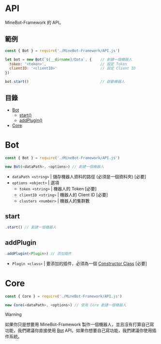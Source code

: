 # API
MineBot-Framework 的 API。

## 範例

```js
const { Bot } = require('./MineBot-Framework/API.js')

let bot = new Bot(`${__dirname}/Data`, {    // 創建一個機器人
  token: '<token>',                         // 設定 Token
  clientID: '<clientID>'                    // 設定 Client ID
})

bot.start()                                 // 啟動機器人
```

## 目錄
* [Bot](#bot)
  * [start()](#start)
  * [addPlugin()](#addplugin)
* [Core](#core)

# Bot
```js
const { Bot } = require('./MineBot-Framework/API.js')

new Bot(<dataPath>, <options>) // 創建一個機器人
```
* `dataPath <string>` | 儲存機器人資料的路徑 (必須是一個資料夾) [必要]
* `options <object>` | 選項
  * `token <string>` | 機器人的 Token [必要]
  * `clientID <string>` | 機器人的 Client ID [必要]
  * `clusters <number>` | 機器人的集群數

## start
```js
.start() // 創建一個機器人
```

## addPlugin
```js
.addPlugin(<Plugin>) // 添加插件
```
* `Plugin <class>` | 要添加的插件，必須為一個 [Constructor Class](https://developer.mozilla.org/zh-TW/docs/Web/JavaScript/Reference/Classes/constructor) [必要]

# Core
```js
const { Core } = require('./MineBot-Framework/API.js')

new Core(<dataPath>, <options>) // 使用 Core 創建一個機器人
```
> [!WARNING]
> 如果你只是想要用 MineBot-Framework 製作一個機器人，並且沒有打算自己寫功能，我們建議你直接使用 [Bot](#bot) API。如果你想要自己寫功能，我們建議你使用插件系統。
